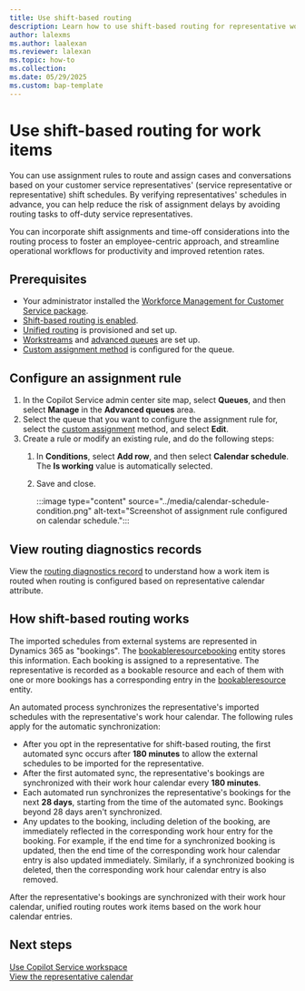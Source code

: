 ```yaml
---
title: Use shift-based routing
description: Learn how to use shift-based routing for representative work items to help you manage your workforce.
author: lalexms  
ms.author: laalexan
ms.reviewer: lalexan
ms.topic: how-to
ms.collection: 
ms.date: 05/29/2025
ms.custom: bap-template
---
```


# Use shift-based routing for work items

You can use assignment rules to route and assign cases and conversations based on your customer service representatives' (service representative or representative) shift schedules. By verifying representatives' schedules in advance, you can help reduce the risk of assignment delays by avoiding routing tasks to off-duty service representatives. 

You can incorporate shift assignments and time-off considerations into the routing process to foster an employee-centric approach, and streamline operational workflows for productivity and improved retention rates.

## Prerequisites

- Your administrator installed the [Workforce Management for Customer Service package](../administer/wfm-package-installation.md).
- [Shift-based routing is enabled](../administer/wfm-enable-shift-based-routing.md).
- [Unified routing](/dynamics365/customer-service/administer/provision-unified-routing) is provisioned and set up.
- [Workstreams](/dynamics365/customer-service/administer/create-workstreams) and [advanced queues](/dynamics365/customer-service/administer/queues-omnichannel) are set up.
- [Custom assignment method](/dynamics365/customer-service/administer/configure-assignment-rules) is configured for the queue.

## Configure an assignment rule

1. In the Copilot Service admin center site map, select **Queues**, and then select **Manage** in the **Advanced queues** area.
1. Select the queue that you want to configure the assignment rule for, select the [custom assignment](/dynamics365/customer-service/administer/configure-assignment-rules) method, and select **Edit**.
1. Create a rule or modify an existing rule, and do the following steps:
    1. In **Conditions**, select **Add row**, and then select **Calendar schedule**. The **Is working** value is automatically selected.
    1. Save and close.

       :::image type="content" source="../media/calendar-schedule-condition.png" alt-text="Screenshot of assignment rule configured on calendar schedule.":::

## View routing diagnostics records

View the [routing diagnostics record](/dynamics365/customer-service/administer/unified-routing-diagnostics) to understand how a work item is routed when routing is configured based on representative calendar attribute.

## How shift-based routing works

The imported schedules from external systems are represented in Dynamics 365 as "bookings". The [bookableresourcebooking](/dynamics365/customer-service/develop/reference/entities/bookableresourcebooking) entity stores this information. Each booking is assigned to a representative. The representative is recorded as a bookable resource and each of them with one or more bookings has a corresponding entry in the [bookableresource](/dynamics365/customer-service/develop/reference/entities/bookableresource) entity.

An automated process synchronizes the representative's imported schedules with the representative's work hour calendar. The following rules apply for the automatic synchronization:

- After you opt in the representative for shift-based routing, the first automated sync occurs after **180 minutes** to allow the external schedules to be imported for the representative.
- After the first automated sync, the representative's bookings are synchronized with their work hour calendar every **180 minutes**.
- Each automated run synchronizes the representative's bookings for the next **28 days**, starting from the time of the automated sync. Bookings beyond 28 days aren't synchronized.
- Any updates to the booking, including deletion of the booking, are immediately reflected in the corresponding work hour entry for the booking. For example, if the end time for a synchronized booking is updated, then the end time of the corresponding work hour calendar entry is also updated immediately. Similarly, if a synchronized booking is deleted, then the corresponding work hour calendar entry is also removed.

After the representative's bookings are synchronized with their work hour calendar, unified routing routes work items based on the work hour calendar entries.

## Next steps

[Use Copilot Service workspace](/dynamics365/customer-service/implement/csw-overview)  
[View the representative calendar](/dynamics365/customer-service/use/use-agent-calendar)  
